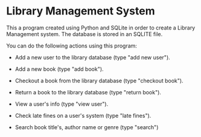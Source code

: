# Library Management System
This a program created using Python and SQLite in order to create a Library Management system. 
The database is stored in an SQLITE file. 

You can do the following actions using this program:
- Add a new user to the library database (type "add new user").

- Add a new book (type "add book").

- Checkout a book from the library database (type "checkout book").

- Return a book to the library database (type "return book").

- View a user's info (type "view user").

- Check late fines on a user's system (type "late fines").

- Search book title's, author name or genre (type "search")
